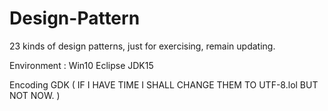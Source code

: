 # Design-Pattern
23 kinds of design patterns, just for exercising, remain updating.

Environment :
Win10 Eclipse JDK15 

Encoding GDK  ( IF I HAVE TIME I SHALL CHANGE THEM TO UTF-8.lol BUT NOT NOW. )
